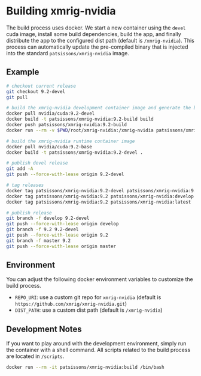 # Building xmrig-nvidia

The build process uses docker. We start a new container using the `devel` cuda image, install some build dependencies, build the app, and finally distribute the app to the configured dist path (default is `/xmrig-nvidia`). This process can automatically update the pre-compiled binary that is injected into the standard `patsissons/xmrig-nvidia` image.

## Example

```bash
# checkout current release
git checkout 9.2-devel
git pull

# build the xmrig-nvidia development container image and generate the binaries
docker pull nvidia/cuda:9.2-devel
docker build -t patsissons/xmrig-nvidia:9.2-build build
docker push patsissons/xmrig-nvidia:9.2-build
docker run --rm -v $PWD/root/xmrig-nvidia:/xmrig-nvidia patsissons/xmrig-nvidia:9.2-build

# build the xmrig-nvidia runtime container image
docker pull nvidia/cuda:9.2-base
docker build -t patsissons/xmrig-nvidia:9.2-devel .

# publish devel release
git add -A
git push --force-with-lease origin 9.2-devel

# tag releases
docker tag patsissons/xmrig-nvidia:9.2-devel patsissons/xmrig-nvidia:9.2
docker tag patsissons/xmrig-nvidia:9.2 patsissons/xmrig-nvidia:develop
docker tag patsissons/xmrig-nvidia:9.2 patsissons/xmrig-nvidia:latest

# publish release
git branch -f develop 9.2-devel
git push --force-with-lease origin develop
git branch -f 9.2 9.2-devel
git push --force-with-lease origin 9.2
git branch -f master 9.2
git push --force-with-lease origin master
```

## Environment

You can adjust the following docker environment variables to customize the build process.

- `REPO_URI`: use a custom git repo for `xmrig-nvidia` (default is `https://github.com/xmrig/xmrig-nvidia.git`)
- `DIST_PATH`: use a custom dist path (default is `/xmrig-nvidia`)

## Development Notes

If you want to play around with the development environment, simply run the container with a shell command. All scripts related to the build process are located in `/scripts`.

```bash
docker run --rm -it patsissons/xmrig-nvidia:build /bin/bash
```
